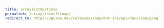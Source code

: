 ```yaml
---
title: arraylistmultimap
permalink: /arraylistmultimap/
redirect_to: https://guava.dev/releases/snapshot-jre/api/docs/com/google/common/collect/ArrayListMultimap.html
---
```

